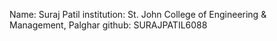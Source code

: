 Name: Suraj Patil institution: St. John College of Engineering & Management, Palghar github: SURAJPATIL6088
